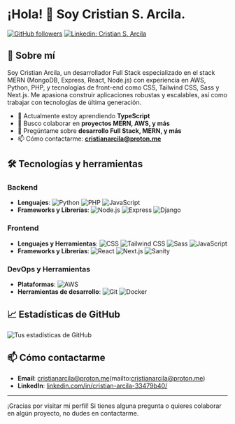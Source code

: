 # ¡Hola! 👋 Soy Cristian S. Arcila.

[![GitHub followers](https://img.shields.io/github/followers/cris-a?label=Follow&style=social)](https://github.com/cris-a)
[![Linkedin: Cristian S. Arcila](https://img.shields.io/badge/-cristian-blue?style=flat-square&logo=Linkedin&logoColor=white&link=https://www.linkedin.com/in/cristian-arcila-33479b40/)](https://www.linkedin.com/in/cristian-arcila-33479b40/)

## 🚀 Sobre mí

Soy Cristian Arcila, un desarrollador Full Stack especializado en el stack MERN (MongoDB, Express, React, Node.js) con experiencia en AWS, Python, PHP, y tecnologías de front-end como CSS, Tailwind CSS, Sass y Next.js. Me apasiona construir aplicaciones robustas y escalables, así como trabajar con tecnologías de última generación.

- 🌱 Actualmente estoy aprendiendo **TypeScript**
- 👯 Busco colaborar en **proyectos MERN, AWS, y más**
- 💬 Pregúntame sobre **desarrollo Full Stack, MERN, y más**
- 📫 Cómo contactarme: **cristianarcila@proton.me**

## 🛠️ Tecnologías y herramientas

### Backend
- **Lenguajes**: ![Python](https://img.shields.io/badge/-Python-333?style=flat&logo=python) ![PHP](https://img.shields.io/badge/-PHP-333?style=flat&logo=php) ![JavaScript](https://img.shields.io/badge/-JavaScript-333?style=flat&logo=javascript)
- **Frameworks y Librerías**: ![Node.js](https://img.shields.io/badge/-Node.js-333?style=flat&logo=node.js) ![Express](https://img.shields.io/badge/-Express-333?style=flat&logo=express) ![Django](https://img.shields.io/badge/-Django-333?style=flat&logo=django)

### Frontend
- **Lenguajes y Herramientas**: ![CSS](https://img.shields.io/badge/-CSS-333?style=flat&logo=css3) ![Tailwind CSS](https://img.shields.io/badge/-Tailwind%20CSS-333?style=flat&logo=tailwind-css) ![Sass](https://img.shields.io/badge/-Sass-333?style=flat&logo=sass) ![JavaScript](https://img.shields.io/badge/-JavaScript-333?style=flat&logo=javascript)
- **Frameworks y Librerías**: ![React](https://img.shields.io/badge/-React-333?style=flat&logo=react) ![Next.js](https://img.shields.io/badge/-Next.js-333?style=flat&logo=next.js) ![Sanity](https://img.shields.io/badge/-Sanity-333?style=flat&logo=sanity)

### DevOps y Herramientas
- **Plataformas**: ![AWS](https://img.shields.io/badge/-AWS-333?style=flat&logo=amazon-aws)
- **Herramientas de desarrollo**: ![Git](https://img.shields.io/badge/-Git-333?style=flat&logo=git) ![Docker](https://img.shields.io/badge/-Docker-333?style=flat&logo=docker)

## 📈 Estadísticas de GitHub
![Tus estadísticas de GitHub](https://github-readme-stats.vercel.app/api?username=TUUSUARIO&show_icons=true&hide_border=true&theme=radical)

## 📫 Cómo contactarme

- **Email**: cristianarcila@proton.me(mailto:cristianarcila@proton.me)
- **LinkedIn**: [linkedin.com/in/cristian-arcila-33479b40/](https://www.linkedin.com/in/cristian-arcila-33479b40/)

---

¡Gracias por visitar mi perfil! Si tienes alguna pregunta o quieres colaborar en algún proyecto, no dudes en contactarme.

